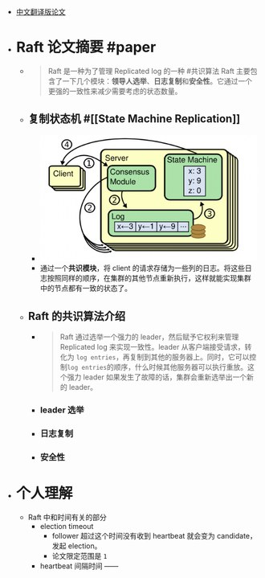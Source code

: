 - [中文翻译版论文](https://github.com/maemual/raft-zh_cn/blob/master/raft-zh_cn.md)
- # Raft 论文摘要 #paper
	- > Raft 是一种为了管理 Replicated log 的一种 #共识算法 Raft 主要包含了一下几个模块：**领导人选举**、**日志复制**和**安全性**。它通过一个更强的一致性来减少需要考虑的状态数量。
	- ## 复制状态机 #[[State Machine Replication]]
		- ![image.png](../assets/image_1655709613987_0.png)
		- 通过一个**共识模块**，将 client 的请求存储为一些列的日志。将这些日志按照同样的顺序，在集群的其他节点重新执行，这样就能实现集群中的节点都有一致的状态了。
	- ## Raft 的共识算法介绍
		- > Raft 通过选举一个强力的 leader，然后赋予它权利来管理 Replicated log 来实现一致性。leader 从客户端接受请求，转化为 `log entries`，再复制到其他的服务器上。同时，它可以控制`log entries`的顺序，什么时候其他服务器可以执行重放。这个强力 leader 如果发生了故障的话，集群会重新选举出一个新的 leader。
		- ### leader 选举
		- ### 日志复制
		- ### 安全性
- # 个人理解
	- Raft 中和时间有关的部分
		- election timeout
			- follower 超过这个时间没有收到 heartbeat 就会变为 candidate，发起 election。
			- 论文限定范围是 `1`
		- heartbeat 间隔时间 ——